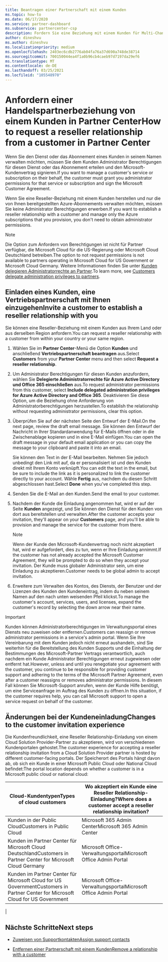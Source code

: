 ```yaml
---
title: Beantragen einer Partnerschaft mit einem Kunden
ms.topic: how-to
ms.date: 06/17/2020
ms.service: partner-dashboard
ms.subservice: partnercenter-csp
description: Fordern Sie eine Beziehung mit einem Kunden für Multi-Channel-Szenarien mit mehreren Partnern an, oder wenn Ihre delegierten Administratorrechte für einen Kunden wieder hergestellt werden müssen.
author: dineshvu
ms.author: dineshvu
ms.localizationpriority: medium
ms.openlocfilehash: 2403ec6cdb2776ab04fa76a37d690a748de38714
ms.sourcegitcommit: 700150044ea4f1a0b96cb4caeb97d7197da29ef6
ms.translationtype: MT
ms.contentlocale: de-DE
ms.lasthandoff: 03/25/2021
ms.locfileid: "105548970"
---
```

# <a name="how-to-request-a-reseller-relationship-from-a-customer-in-partner-center"></a><span data-ttu-id="757fb-103">Anfordern einer Handelspartnerbeziehung von einem Kunden in Partner Center</span><span class="sxs-lookup"><span data-stu-id="757fb-103">How to request a reseller relationship from a customer in Partner Center</span></span>

<span data-ttu-id="757fb-104">Wenn Sie den Dienst oder das Abonnement eines Kunden in seinem Namen verwalten möchten, müssen Sie dem Kunden Administrator Berechtigungen für diesen Dienst oder das Abonnement erteilen und den Microsoft-Kundenvertrag signieren.</span><span class="sxs-lookup"><span data-stu-id="757fb-104">If you want to manage a customer's service or subscription on their behalf, the customer must grant you administrator permissions for that service or subscription and sign the Microsoft Customer Agreement.</span></span>

<span data-ttu-id="757fb-105">Wenn Sie eine Reseller-Beziehung mit einem Kunden herstellen und nur die von Ihnen bereitgestellten Azure-Abonnements verwalten möchten, müssen Sie keine Administrator Berechtigungen erwerben.</span><span class="sxs-lookup"><span data-stu-id="757fb-105">If you want to establish a reseller relationship with a customer and manage only the Azure subscriptions that you provision, you don't need to obtain administrator permissions.</span></span>

>[!NOTE] 
><span data-ttu-id="757fb-106">Die Option zum Anfordern von Berechtigungen ist nicht für Partner verfügbar, die Microsoft Cloud für die US-Regierung oder Microsoft Cloud Deutschland betreiben.</span><span class="sxs-lookup"><span data-stu-id="757fb-106">The option to not request permissions is not available to partners operating in Microsoft Cloud for US Government or Microsoft Cloud Germany.</span></span> <span data-ttu-id="757fb-107">Weitere Informationen finden Sie unter [Kunden delegieren Administratorrechte an Partner](customers-revoke-admin-privileges.md).</span><span class="sxs-lookup"><span data-stu-id="757fb-107">To learn more, see [Customers delegate administration privileges to partners](customers-revoke-admin-privileges.md).</span></span>

## <a name="invite-a-customer-to-establish-a-reseller-relationship-with-you"></a><span data-ttu-id="757fb-108">Einladen eines Kunden, eine Vertriebspartnerschaft mit Ihnen einzugehen</span><span class="sxs-lookup"><span data-stu-id="757fb-108">Invite a customer to establish a reseller relationship with you</span></span>

<span data-ttu-id="757fb-109">Sie können eine Reseller-Beziehung mit einem Kunden aus Ihrem Land oder aus derselben Region anfordern.</span><span class="sxs-lookup"><span data-stu-id="757fb-109">You can request a reseller relationship with a customer from within your country or your same region.</span></span>

1. <span data-ttu-id="757fb-110">Wählen Sie im **Partner Center**-Menü die Option **Kunden** und anschließend **Vertriebspartnerschaft beantragen** aus.</span><span class="sxs-lookup"><span data-stu-id="757fb-110">Select **Customers** from your **Partner Center** menu and then select **Request a reseller relationship**.</span></span>

2. <span data-ttu-id="757fb-111">Um Administrator Berechtigungen für diesen Kunden anzufordern, wählen Sie **Delegierte Administratorrechte für Azure Active Directory und Office 365 einschließen** aus.</span><span class="sxs-lookup"><span data-stu-id="757fb-111">To request administrator permissions from this customer, select **Include delegated administration privileges for Azure Active Directory and Office 365**.</span></span> <span data-ttu-id="757fb-112">Deaktivieren Sie diese Option, um die Beziehung ohne Anforderung von Administratorberechtigungen herzustellen.</span><span class="sxs-lookup"><span data-stu-id="757fb-112">To establish the relationship without requesting administrator permissions, clear this option.</span></span>

3. <span data-ttu-id="757fb-113">Überprüfen Sie auf der nächsten Seite den Entwurf der E-Mail.</span><span class="sxs-lookup"><span data-stu-id="757fb-113">On the next page, review the draft email message.</span></span> <span data-ttu-id="757fb-114">Sie können den Entwurf der Nachricht in Ihrer Standardanwendung für E-Mails öffnen oder in die Zwischenablage kopieren und in eine E-Mail einfügen.</span><span class="sxs-lookup"><span data-stu-id="757fb-114">You can open the draft message in your default email application or you can copy the message to your clipboard and paste it into an email.</span></span>

   <span data-ttu-id="757fb-115">Sie können den Text in der E-Mail bearbeiten. Nehmen Sie jedoch unbedingt den Link mit auf, da er personalisiert ist und den Kunden direkt mit Ihrem Konto verknüpft.</span><span class="sxs-lookup"><span data-stu-id="757fb-115">You can edit the text in the email, but be sure to include the link as it is personalized to link the customer directly to your account.</span></span> <span data-ttu-id="757fb-116">Wähle **Fertig** aus, nachdem du diesen Schritt abgeschlossen hast.</span><span class="sxs-lookup"><span data-stu-id="757fb-116">Select **Done** when you've completed this step.</span></span>

4. <span data-ttu-id="757fb-117">Senden Sie die E-Mail an den Kunden.</span><span class="sxs-lookup"><span data-stu-id="757fb-117">Send the email to your customer.</span></span>

5. <span data-ttu-id="757fb-118">Nachdem der Kunde die Einladung angenommen hat, wird er auf der Seite **Kunden** angezeigt, und Sie können den Dienst für den Kunden von dort aus bereitstellen und verwalten.</span><span class="sxs-lookup"><span data-stu-id="757fb-118">After the customer accepts your invitation, they'll appear on your **Customers** page, and you'll be able to provision and manage the service for the customer from there.</span></span>

   > [!NOTE]
   > <span data-ttu-id="757fb-119">Wenn der Kunde den Microsoft-Kundenvertrag noch nicht akzeptiert hat, wird er aufgefordert, dies zu tun, wenn er Ihre Einladung annimmt.</span><span class="sxs-lookup"><span data-stu-id="757fb-119">If the customer has not already accepted the Microsoft Customer Agreement, they will be prompted to do so when they accept your invitation.</span></span> <span data-ttu-id="757fb-120">Der Kunde muss globaler Administrator sein, um eine Einladung zu akzeptieren.</span><span class="sxs-lookup"><span data-stu-id="757fb-120">Customer needs to be global admin to accept invitation.</span></span>

6. <span data-ttu-id="757fb-121">Erweitere zum Verwalten des Kontos, des Diensts, der Benutzer und der Lizenzen des Kunden den Kundeneintrag, indem du neben seinem Namen auf den nach unten weisenden Pfeil klickst.</span><span class="sxs-lookup"><span data-stu-id="757fb-121">To manage the customer's account, services, users, and licenses, expand the customer's record by selecting the down arrow near their name.</span></span>

> [!IMPORTANT]  
> <span data-ttu-id="757fb-122">Kunden können Administratorberechtigungen im Verwaltungsportal eines Diensts neu zuweisen oder entfernen.</span><span class="sxs-lookup"><span data-stu-id="757fb-122">Customers can reassign or remove administrator permissions in a service's admin portal.</span></span> <span data-ttu-id="757fb-123">Wenn Sie Ihre Vereinbarung mit dem Kunden jedoch nicht erneut aushandeln, sind Sie weiterhin für die Bereitstellung des Kunden Supports und die Einhaltung der Bestimmungen des Microsoft-Partner Vertrags verantwortlich, auch nachdem ein Kunde Administrator Berechtigungen erneut zugewiesen oder entfernt hat.</span><span class="sxs-lookup"><span data-stu-id="757fb-123">However, unless and until you renegotiate your agreement with the customer, you continue to be responsible for providing customer support and adhering to the terms of the Microsoft Partner Agreement, even after a customer reassigns or removes administrator permissions.</span></span> <span data-ttu-id="757fb-124">In diesem Fall können Sie Microsoft-Support anrufen, wenn der Kunde Hilfe benötigt, um eine Serviceanfrage im Auftrag des Kunden zu öffnen.</span><span class="sxs-lookup"><span data-stu-id="757fb-124">In this situation, if the customer requires help, you can call Microsoft support to open a service request on behalf of the customer.</span></span>

## <a name="changes-to-the-customer-invitation-experience"></a><span data-ttu-id="757fb-125">Änderungen bei der Kundeneinladung</span><span class="sxs-lookup"><span data-stu-id="757fb-125">Changes to the customer invitation experience</span></span>

<span data-ttu-id="757fb-126">Die Kundenfreundlichkeit, eine Reseller Relationship-Einladung von einem Cloud Solution Provider-Partner zu akzeptieren, wird von verschiedenen Kundenportalen gehostet.</span><span class="sxs-lookup"><span data-stu-id="757fb-126">The customer experience for accepting a reseller relationship invitation from a Cloud Solution Provider partner is hosted by different customer-facing portals.</span></span> <span data-ttu-id="757fb-127">Der Speicherort des Portals hängt davon ab, ob sich ein Kunde in einer Microsoft Public Cloud oder National Cloud befindet:</span><span class="sxs-lookup"><span data-stu-id="757fb-127">The portal location depends on whether a customer is in a Microsoft public cloud or national cloud:</span></span>

|<span data-ttu-id="757fb-128">Cloud-Kundentypen</span><span class="sxs-lookup"><span data-stu-id="757fb-128">Types of cloud customers</span></span>  | <span data-ttu-id="757fb-129">Wo akzeptiert ein Kunde eine Reseller Relationship-Einladung?</span><span class="sxs-lookup"><span data-stu-id="757fb-129">Where does a customer accept a reseller relationship invitation?</span></span> |
|---------|---------
| <span data-ttu-id="757fb-130">Kunden in der Public Cloud</span><span class="sxs-lookup"><span data-stu-id="757fb-130">Customers in Public Cloud</span></span> | <span data-ttu-id="757fb-131">Microsoft 365 Admin Center</span><span class="sxs-lookup"><span data-stu-id="757fb-131">Microsoft 365 Admin Center</span></span> |
| <span data-ttu-id="757fb-132">Kunden im Partner Center für Microsoft Cloud Deutschland</span><span class="sxs-lookup"><span data-stu-id="757fb-132">Customers in Partner Center for Microsoft Cloud Germany</span></span> | <span data-ttu-id="757fb-133">Microsoft Office-Verwaltungsportal</span><span class="sxs-lookup"><span data-stu-id="757fb-133">Microsoft Office Admin Portal</span></span> |
| <span data-ttu-id="757fb-134">Kunden im Partner Center für Microsoft Cloud for US Government</span><span class="sxs-lookup"><span data-stu-id="757fb-134">Customers in Partner Center for Microsoft Cloud for US Government</span></span> | <span data-ttu-id="757fb-135">Microsoft Office-Verwaltungsportal</span><span class="sxs-lookup"><span data-stu-id="757fb-135">Microsoft Office Admin Portal</span></span> |
|

## <a name="next-steps"></a><span data-ttu-id="757fb-136">Nächste Schritte</span><span class="sxs-lookup"><span data-stu-id="757fb-136">Next steps</span></span>

- [<span data-ttu-id="757fb-137">Zuweisen von Supportkontakten</span><span class="sxs-lookup"><span data-stu-id="757fb-137">Assign support contacts</span></span>](assign-support-contacts.md)

- [<span data-ttu-id="757fb-138">Entfernen einer Partnerschaft mit einem Kunden</span><span class="sxs-lookup"><span data-stu-id="757fb-138">Remove a relationship with a customer</span></span>](remove-a-relationship.md)
